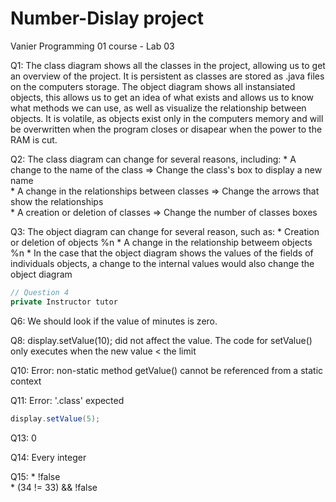 # Number-Dislay project
Vanier Programming 01 course - Lab 03

Q1: The class diagram shows all the classes in the project, allowing us to get an overview of the project. It is persistent as classes are stored as .java files on the computers storage.
    The object diagram shows all instansiated objects, this allows us to get an idea of what exists and allows us to know what methods we can use, as well as visualize the relationship between objects. It is volatile, as objects exist only in the computers memory and will be overwritten when the program closes or disapear when the power to the RAM is cut.
    
Q2: The class diagram can change for several reasons, including:
        * A change to the name of the class                         => Change the class's box to display a new name  
        * A change in the relationships between classes             => Change the arrows that show the relationships  
        * A creation or deletion of classes                         => Change the number of classes boxes  

Q3: The object diagram can change for several reason, such as:
        * Creation or deletion of objects %n
        * A change in the relationship betweem objects %n
        * In the case that the object diagram shows the values of the fields of individuals objects, a change to the internal values would also change the object diagram

``` java
// Question 4
private Instructor tutor
```

Q6: We should look if the value of minutes is zero. 

Q8: display.setValue(10); did not affect the value.  The code for setValue() only executes when the new value < the limit

Q10: Error: non-static method getValue() cannot be referenced from a static context

Q11: Error: '.class' expected
``` java
display.setValue(5);
```

Q13: 0

Q14: Every integer

Q15: 
    * !false  
    * (34 != 33) && !false